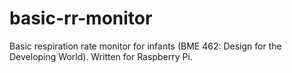# basic-rr-monitor
Basic respiration rate monitor for infants (BME 462: Design for the Developing World). Written for Raspberry Pi.
